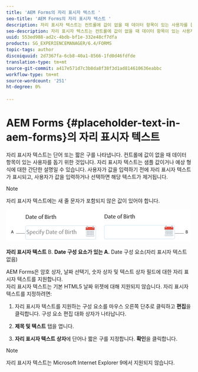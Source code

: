 ```yaml
---
title: 'AEM Forms의 자리 표시자 텍스트 '
seo-title: 'AEM Forms의 자리 표시자 텍스트 '
description: 자리 표시자 텍스트는 컨트롤에 값이 없을 때 데이터 항목이 있는 사용자를 돕기 위한 것입니다. 샘플 값 또는 예상 형식에 대한 간단한 설명일 수 있습니다.
seo-description: 자리 표시자 텍스트는 컨트롤에 값이 없을 때 데이터 항목이 있는 사용자를 돕기 위한 것입니다. 샘플 값 또는 예상 형식에 대한 간단한 설명일 수 있습니다.
uuid: 553ed988-ad2c-4bdb-bf1e-332e48cf7dfa
products: SG_EXPERIENCEMANAGER/6.4/FORMS
topic-tags: author
discoiquuid: 2d7367fa-6cb8-40a1-8566-1fd0d46fdfde
translation-type: tm+mt
source-git-commit: a417e571d7c3b8da8f38f3d1ad814610636eabbc
workflow-type: tm+mt
source-wordcount: '251'
ht-degree: 0%

---
```



# AEM Forms {#placeholder-text-in-aem-forms}의 자리 표시자 텍스트

자리 표시자 텍스트는 단어 또는 짧은 구를 나타냅니다. 컨트롤에 값이 없을 때 데이터 항목이 있는 사용자를 돕기 위한 것입니다. 자리 표시자 텍스트는 샘플 값이거나 예상 형식에 대한 간단한 설명일 수 있습니다. 사용자가 값을 입력하기 전에 자리 표시자 텍스트가 표시되고, 사용자가 값을 입력하거나 선택하면 해당 텍스트가 제거됩니다.

>[!NOTE]
>
>자리 표시자 텍스트에는 새 줄 문자가 포함되지 않은 값이 있어야 합니다.

![자리 표시자 텍스트가 있는 날짜 구성 요소 및 없는 날짜](assets/dat-picker-place-holder-text.png)

**자리 표시자 텍스트** B. **Date 구성 요소가 있는 A.** Date 구성 요소(자리 표시자 텍스트 없음)

AEM Forms은 암호 상자, 날짜 선택기, 숫자 상자 및 텍스트 상자 필드에 대한 자리 표시자 텍스트를 지원합니다.\
자리 표시자 텍스트는 기본 HTML5 날짜 위젯에 대해 지원되지 않습니다. 자리 표시자 텍스트를 지정하려면:

1. 자리 표시자 텍스트를 지원하는 구성 요소를 마우스 오른쪽 단추로 클릭하고 **편집**&#x200B;을 클릭합니다. 구성 요소 편집 대화 상자가 나타납니다.

1. **제목 및 텍스트** 탭을 엽니다.
1. **자리 표시자 텍스트 상자**&#x200B;에 단어나 짧은 구를 지정합니다. **확인**&#x200B;을 클릭합니다.

>[!NOTE]
>
>자리 표시자 텍스트는 Microsoft Internet Explorer 9에서 지원되지 않습니다.

